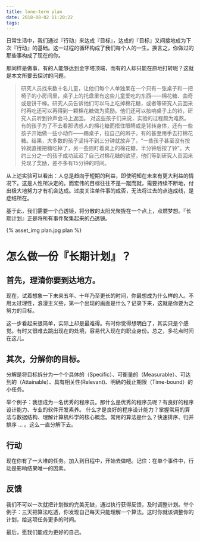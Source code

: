 ```yaml
---
title: lone-term plan
date: 2018-08-02 11:20:22
tags:
---
```



日常生活中，我们通过『行动』来达成『目标』，达成的『目标』又间接地成为下次『行动』的基础。这一过程的循环构成了我们每个人的一生。换言之，你做过的那些事构成了现在的你。

那同样是做事，有的人能够达到金字塔顶端，而有的人却只能在原地打转呢？这就是本文所要去探讨的问题。

> 研究人员找来数十名儿童，让他们每个人单独呆在一个只有一张桌子和一把椅子的小房间里，桌子上的托盘里有这些儿童爱吃的东西——棉花糖、曲奇或是饼干棒。研究人员告诉他们可以马上吃掉棉花糖，或者等研究人员回来时再吃还可以再得到一颗棉花糖做为奖励。他们还可以按响桌子上的铃，研究人员听到铃声会马上返回。 对这些孩子们来说，实验的过程颇为难熬。有的孩子为了不去看那诱惑人的棉花糖而捂住眼睛或是背转身体，还有一些孩子开始做一些小动作——踢桌子，拉自己的辫子，有的甚至用手去打棉花糖。结果，大多数的孩子坚持不到三分钟就放弃了。“一些孩子甚至没有按铃就直接把糖吃掉了，另一些则盯着桌上的棉花糖，半分钟后按了铃”。大约三分之一的孩子成功延迟了自己对棉花糖的欲望，他们等到研究人员回来兑现了奖励，差不多有15分钟的时间。


从上述实验可以看出：人总是趋向于短期的利益，即使明知在未来有更大利益的情况下。这是人性所决定的。而宏伟的目标往往不是一蹴而就，需要持续不断地，付出极大地努力才有机会达成。过度关注单件事的成否，无法将过去的点连成线，是症结所在。

基于此，我们需要一个凸透镜，将分散的太阳光聚拢在一个点上，点燃梦想。『长期计划』正是将所有事件聚集起来的凸透镜。


{% asset_img plan.jpg plan %}

# 怎么做一份『长期计划』？


## 首先，理清你要到达地方。

现在，试着想象一下未来五年、十年乃至更长的时间，你最想成为什么样的人。不用太过理性，浪漫主义些，第一个出现的画面是什么？记录下来，这就是你要为之努力的目标。

这一步看起来很简单，实际上却是最难得。有时你觉得想明白了，其实只是个感觉。有时又很难去跳出现在的处境，容易代入现在的职业身份。总之，多花点时间在这儿。

## 其次，分解你的目标。

分解是将目标拆分为一个个具体的（Specific）、可衡量的（Measurable）、可达到的（Attainable）、具有相关性(Relevant)、明确的截止期限（Time-bound）的小任务。

举个例子：我想成为一名优秀的程序员。那什么是优秀的程序员呢？有良好的程序设计能力、专业的软件开发素养。 什么才是良好的程序设计能力？掌握常用的算法与数据结构、理解计算机科学的核心概念。常用的算法是什么？快速排序、归并排序 … 。这么一直分解下去。

## 行动

现在你有了一大堆的任务。加入到日程中，开始去做吧。记住：在单个事件中，行动是影响结果唯一的因素。

## 反馈

我们不可以一次就把计划做的完美无缺，通过执行获得反馈，及时调整计划。举个例子：三天把算法吃透，你发现自己每天只能理解一个算法。这时你就该调整你的计划，给这项任务更多的时间。

最后，愿我们能成为更好的自己。
